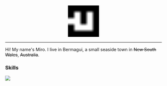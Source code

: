 <p align="center">
  <picture>
    <source srcset="logo/white.svg" media="(prefers-color-scheme: dark)">
    <img src="logo/black.svg" alt="Miro's logo" width="20%">
  </picture>
</p>

----

Hi! My name's Miro. I live in Bermagui, a small seaside town in ~~New South Wales~~, ~~Australia~~.

### Skills

<a href="#">
  <picture>
    <source srcset="https://skillicons.dev/icons?i=html%2Ccss%2Cjs%2Csvg%2Castro&theme=light" media="(prefers-color-scheme: dark)">
    <img src="https://skillicons.dev/icons?i=js,html,css,svg,astro">
  </picture>
</a>
